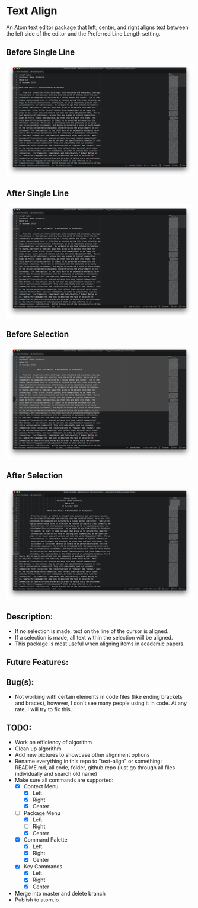 # Text Align
An [Atom](https://atom.io) text editor package that left, center, and right
aligns text between the left side of the editor and the Preferred Line Length
setting.

## Before Single Line
![Before Single Line](./Screenshots/Before-Single-Line.png)

## After Single Line
![After Single Line](./Screenshots/After-Single-Line.png)

## Before Selection
![Before Selection](./Screenshots/Before-Selection.png)

## After Selection
![After Selection](./Screenshots/After-Selection.png)

## Description:

* If no selection is made, text on the line of the cursor is aligned.  
* If a selection is made, all text within the selection will be aligned.
* This package is most useful when aligning items in academic papers.

## Future Features:

## Bug(s):

* Not working with certain elements in code files (like ending brackets and
braces), however, I don't see many people using it in code.  At any rate, I will
try to fix this.

## TODO:

* Work on efficiency of algorithm
* Clean up algorithm
* Add new pictures to showcase other alignment options
* Rename everything in this repo to "text-align" or something: README.md, all
code, folder, github repo (just go through all files individually and search old
name)
* Make sure all commands are supported:
    - [x] Context Menu
        - [x] Left
        - [x] Right
        - [x] Center
    - [ ] Package Menu
        - [x] Left
        - [ ] Right
        - [x] Center
    - [x] Command Palette
        - [x] Left
        - [x] Right
        - [x] Center
    - [x] Key Commands
        - [x] Left
        - [x] Right
        - [x] Center
* Merge into master and delete branch
* Publish to atom.io
